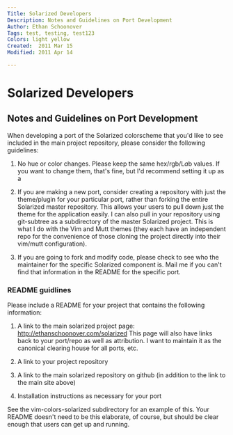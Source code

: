 ```yaml
---
Title: Solarized Developers
Description: Notes and Guidelines on Port Development
Author: Ethan Schoonover
Tags: test, testing, test123
Colors: light yellow
Created:  2011 Mar 15
Modified: 2011 Apr 14

---
```


Solarized Developers
====================

## Notes and Guidelines on Port Development

When developing a port of the Solarized colorscheme that you'd like to see 
included in the main project repository, please consider the following 
guidelines:

1. No hue or color changes. Please keep the same hex/rgb/L*a*b values. If you 
   want to change them, that's fine, but I'd recommend setting it up as a 

2. If you are making a new port, consider creating a repository with just the 
   theme/plugin for your particular port, rather than forking the entire 
   Solarized master repository. This allows your users to pull down just the 
   theme for the application easily. I can also pull in your repository using 
   git-subtree as a subdirectory of the master Solarized project. This is what 
   I do with the Vim and Mutt themes (they each have an independent repo for 
   the convenience of those cloning the project directly into their vim/mutt 
   configuration).

3. If you are going to fork and modify code, please check to see who the 
   maintainer for the specific Solarized component is. Mail me if you can't 
   find that information in the README for the specific port.

### README guidlines

Please include a README for your project that contains the following 
information:

1. A link to the main solarized project page:
   http://ethanschoonover.com/solarized
   This page will also have links back to your port/repo as well as 
   attribution. I want to maintain it as the canonical clearing house for all 
   ports, etc.

2. A link to your project repository

3. A link to the main solarized repository on github (in addition to the link 
   to the main site above)

4. Installation instructions as necessary for your port

See the vim-colors-solarized subdirectory for an example of this. Your README 
doesn't need to be this elaborate, of course, but should be clear enough that 
users can get up and running.
